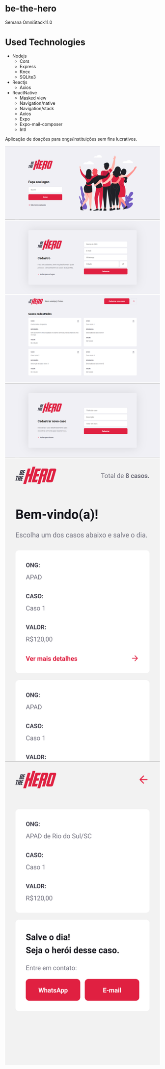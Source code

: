 # be-the-hero
Semana OmniStack11.0

# Used Technologies
- Nodejs
  - Cors
  - Express
  - Knex
  - SQLite3
- Reactjs
  - Axios
- ReactNative
  - Masked view
  - Navigation/native
  - Navigation/stack
  - Axios
  - Expo 
  - Expo-mail-composer
  - Intl  

Aplicação de doações para ongs/instituições sem fins lucrativos.

![](screenshots/screenshot_01.png)
![](screenshots/screenshot_02.png)
![](screenshots/screenshot_03.png)
![](screenshots/screenshot_04.png)
![](screenshots/screenshot_05.png)
![](screenshots/screenshot_06.png)
